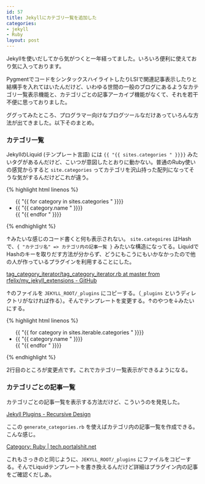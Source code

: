 ```yaml
---
id: 57
title: Jekyllにカテゴリ一覧を追加した
categories:
- jekyll
- Ruby
layout: post
---
```


Jekyllを使いだしてから気がつくと一年経ってました。いろいろ便利に使えており気に入っております。

PygmentでコードをシンタックスハイライトしたりLSIで関連記事表示したりと結構手を入れてはいたんだけど、いわゆる世間の一般のブログにあるようなカテゴリ一覧表示機能と、カテゴリごとの記事アーカイブ機能がなくて、それを若干不便に思っておりました。

ググってみたところ、プログラマー向けなブログツールなだけあっていろんな方法が出てきました。以下そのまとめ。

### カテゴリ一覧

JekyllのLiquid (テンプレート言語) には `{{ "{{ sites.categories " }}}}` みたいタグがあるんだけど、こいつが意図したとおりに動かない。普通のRuby使いの感覚からすると `site.categories` ってカテゴリを沢山持った配列になってそうな気がするんだけどこれが違う。

{% highlight html linenos %}
<ul>
{{ "{{ for category in sites.categories " }}}}
  <li>{{ "{{ category.name " }}}}</li>
{{ "{{ endfor " }}}}
</ul>
{% endhighlight %}


↑みたいな感じのコード書くと何も表示されない。 `site.categoires` はHashで、`{ "カテゴリ名" => カテゴリ内の記事一覧 }` みたいな構造になってる。LiquidでHashのキーを取りだす方法が分からず、どうにもこうにもいかなかったので他の人が作っているプラグインを利用することにした。

[tag_category_iterator/tag_category_iterator.rb at master from rfelix/my_jekyll_extensions - GitHub](https://github.com/rfelix/my_jekyll_extensions/blob/master/tag_category_iterator/tag_category_iterator.rb "tag_category_iterator/tag_category_iterator.rb at master from rfelix/my_jekyll_extensions - GitHub")

↑のファイルを `JEKYLL_ROOT/_plugins` にコピーする。（`_plugins` というディレクトリがなければ作る）。そんでテンプレートを変更する。↑のやつを↓みたいにする。

{% highlight html linenos %}
<ul>
{{ "{{ for category in sites.iterable.categories " }}}}
  <li>{{ "{{ category.name " }}}}</li>
{{ "{{ endfor " }}}}
</ul>
{% endhighlight %}

2行目のところが変更点です。これでカテゴリ一覧表示ができるようになる。

### カテゴリごとの記事一覧

カテゴリごとの記事一覧を表示する方法だけど、こういうのを発見した。

[Jekyll Plugins - Recursive Design](http://recursive-design.com/projects/jekyll-plugins/ "Jekyll Plugins - Recursive Design")

ここの `generate_categories.rb` を使えばカテゴリ内の記事一覧を作成できる。こんな感じ。

[Category: Ruby \| tech.portalshit.net](http://tech.portalshit.net/categories/Ruby/ "Category: Ruby \| tech.portalshit.net")

これもさっきのと同じように、`JEKYLL_ROOT/_plugins` にファイルをコピーする。そんでLiquidテンプレートを書き換えるんだけど詳細はプラグイン内の記事をご確認くだしあ。

